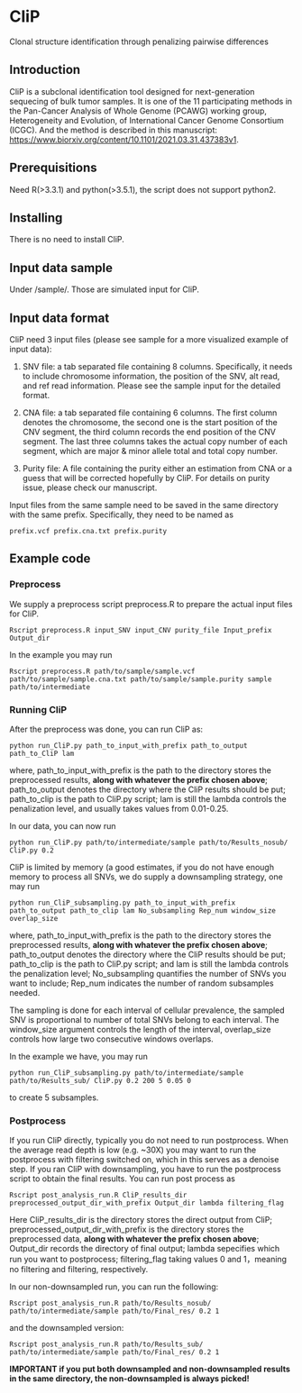 # CliP
Clonal structure identification through penalizing pairwise differences

## Introduction
CliP is a subclonal identification tool designed for next-generation sequecing of bulk tumor samples. It is one of the 11  participating methods in the Pan-Cancer Analysis of Whole Genome (PCAWG) working group, Heterogeneity and Evolution, of International Cancer Genome Consortium (ICGC). And the method is described in this manuscript: https://www.biorxiv.org/content/10.1101/2021.03.31.437383v1.

## Prerequisitions
Need R(>3.3.1) and python(>3.5.1), the script does not support python2.

## Installing
There is no need to install CliP.

## Input data sample
Under /sample/. Those are simulated input for CliP.

## Input data format
CliP need 3 input files (please see sample for a more visualized example of input data):

1. SNV file: a tab separated file containing 8 columns. Specifically, it needs to include chromosome information, the position of the SNV, alt read, and ref read information. Please see the sample input for the detailed format. 

2. CNA file: a tab separated file containing 6 columns. The first column denotes the chromosome, the second one is the start position of the CNV segment, the third column records the end position of the CNV segment. The last three columns takes the actual copy number of each segment, which are major & minor allele total and total copy number.

3. Purity file: A file containing the purity either an estimation from CNA or a guess that will be corrected hopefully by CliP. For details on purity issue, please check our manuscript. 

Input files from the same sample need to be saved in the same directory with the same prefix. Specifically, they need to be named as
```
prefix.vcf prefix.cna.txt prefix.purity
```

## Example code

### Preprocess 
We supply a preprocess script preprocess.R to prepare the actual input files for CliP.
```
Rscript preprocess.R input_SNV input_CNV purity_file Input_prefix Output_dir
```

In the example you may run
```
Rscript preprocess.R path/to/sample/sample.vcf path/to/sample/sample.cna.txt path/to/sample/sample.purity sample path/to/intermediate
```

### Running CliP
After the preprocess was done, you can run CliP as:
```
python run_CliP.py path_to_input_with_prefix path_to_output path_to_CliP lam
```
where, path_to_input_with_prefix is the path to the directory stores the preprocessed results, **along with whatever the prefix chosen above**; path_to_output denotes the directory where the CliP results should be put; path_to_clip is the path to CliP.py script; lam is still the lambda controls the penalization level, and usually takes values from 0.01-0.25.

In our data, you can now run
```
python run_CliP.py path/to/intermediate/sample path/to/Results_nosub/ CliP.py 0.2
```

CliP is limited by memory (a good estimates, if you do not have enough memory to process all SNVs, we do supply a downsampling strategy, one may run 
```
python run_CliP_subsampling.py path_to_input_with_prefix path_to_output path_to_clip lam No_subsampling Rep_num window_size overlap_size
```
where, path_to_input_with_prefix is the path to the directory stores the preprocessed results, **along with whatever the prefix chosen above**; path_to_output denotes the directory where the CliP results should be put; path_to_clip is the path to CliP.py script; and lam is still the lambda controls the penalization level; No_subsampling quantifies the number of SNVs you want to include; Rep_num indicates the number of random subsamples needed.

The sampling is done for each interval of cellular prevalence, the sampled SNV is proportional to number of total SNVs belong to each interval. The window_size argument controls the length of the interval, overlap_size controls how large two consecutive windows overlaps. 

In the example we have, you may run
```
python run_CliP_subsampling.py path/to/intermediate/sample path/to/Results_sub/ CliP.py 0.2 200 5 0.05 0

```
to create 5 subsamples.

### Postprocess
If you run CliP directly, typically you do not need to run postprocess. When the average read depth is low (e.g. ~30X) you may want to run the postprocess with filtering switched on, which in this serves as a denoise step. If you ran CliP with downsampling, you have to run the postprocess script to obtain the final results. You can run post process as
```
Rscript post_analysis_run.R CliP_results_dir preprocessed_output_dir_with_prefix Output_dir lambda filtering_flag
```
Here CliP_results_dir is the directory stores the direct output from CliP; preprocessed_output_dir_with_prefix is the directory stores the preprocessed data, **along with whatever the prefix chosen above**; Output_dir records the directory of final output; lambda sepecifies which run you want to postprocess; 
filtering_flag taking values 0 and 1，meaning no filtering and filtering, respectively. 

In our non-downsampled run, you can run the following:
```
Rscript post_analysis_run.R path/to/Results_nosub/ path/to/intermediate/sample path/to/Final_res/ 0.2 1
```
and the downsampled version:
```
Rscript post_analysis_run.R path/to/Results_sub/ path/to/intermediate/sample path/to/Final_res/ 0.2 1
```


**IMPORTANT if you put both downsampled and non-downsampled results in the same directory, the non-downsampled is always picked!**





